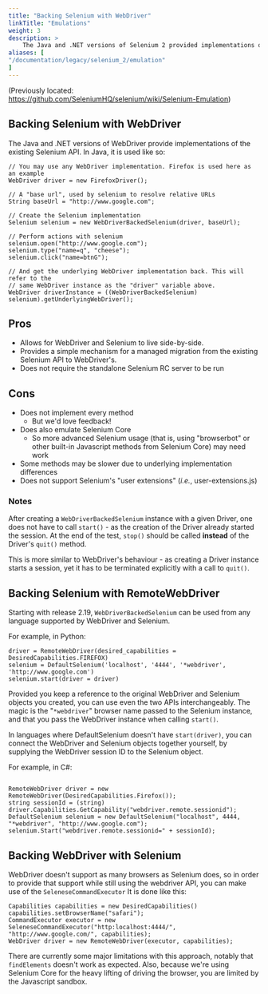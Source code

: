 ```yaml
---
title: "Backing Selenium with WebDriver"
linkTitle: "Emulations"
weight: 3
description: >
    The Java and .NET versions of Selenium 2 provided implementations of the original Selenium API
aliases: [
"/documentation/legacy/selenium_2/emulation"
]
---
```

(Previously located: https://github.com/SeleniumHQ/selenium/wiki/Selenium-Emulation)

## Backing Selenium with WebDriver
The Java and .NET versions of WebDriver provide implementations of the existing Selenium API. In Java, it is used like so:

```
// You may use any WebDriver implementation. Firefox is used here as an example
WebDriver driver = new FirefoxDriver();

// A "base url", used by selenium to resolve relative URLs
String baseUrl = "http://www.google.com";

// Create the Selenium implementation
Selenium selenium = new WebDriverBackedSelenium(driver, baseUrl);

// Perform actions with selenium
selenium.open("http://www.google.com");
selenium.type("name=q", "cheese");
selenium.click("name=btnG");

// And get the underlying WebDriver implementation back. This will refer to the
// same WebDriver instance as the "driver" variable above.
WebDriver driverInstance = ((WebDriverBackedSelenium) selenium).getUnderlyingWebDriver();
```

## Pros

* Allows for WebDriver and Selenium to live side-by-side.
* Provides a simple mechanism for a managed migration from the existing Selenium API to WebDriver's.
* Does not require the standalone Selenium RC server to be run

## Cons

* Does not implement every method
    * But we'd love feedback!
* Does also emulate Selenium Core
    * So more advanced Selenium usage (that is, using "browserbot" or other built-in Javascript methods from Selenium Core) may need work
* Some methods may be slower due to underlying implementation differences
* Does not support Selenium's "user extensions" (_i.e._, user-extensions.js)

### Notes
After creating a `WebDriverBackedSelenium` instance with a given Driver, one does not have to call `start()` - as the creation of the Driver already started the session. At the end of the test, `stop()` should be called **instead** of the Driver's `quit()` method.

This is more similar to WebDriver's behaviour - as creating a Driver instance starts a session, yet it has to be terminated explicitly with a call to `quit()`.

## Backing Selenium with RemoteWebDriver
Starting with release 2.19, `WebDriverBackedSelenium` can be used from any language supported by WebDriver and Selenium.

For example, in Python:
```
driver = RemoteWebDriver(desired_capabilities = DesiredCapabilities.FIREFOX)
selenium = DefaultSelenium('localhost', '4444', '*webdriver', 'http://www.google.com')
selenium.start(driver = driver)
```

Provided you keep a reference to the original WebDriver and Selenium objects you created, you can use even the two APIs interchangeably.  The magic is the "`*webdriver`" browser name passed to the Selenium instance, and that you pass the WebDriver instance when calling `start()`.

In languages where DefaultSelenium doesn't have `start(driver)`, you can connect the WebDriver and Selenium objects together yourself, by supplying the WebDriver session ID to the Selenium object.

For example, in C#:
```

RemoteWebDriver driver = new RemoteWebDriver(DesiredCapabilities.Firefox());
string sessionId = (string) driver.Capabilities.GetCapability("webdriver.remote.sessionid");
DefaultSelenium selenium = new DefaultSelenium("localhost", 4444, "*webdriver", "http://www.google.com");
selenium.Start("webdriver.remote.sessionid=" + sessionId);
```

## Backing WebDriver with Selenium

WebDriver doesn't support as many browsers as Selenium does, so in order to provide that support while still using the webdriver API, you can make use of the `SeleneseCommandExecutor` It is done like this:

```
Capabilities capabilities = new DesiredCapabilities()
capabilities.setBrowserName("safari");
CommandExecutor executor = new SeleneseCommandExecutor("http:localhost:4444/", "http://www.google.com/", capabilities);
WebDriver driver = new RemoteWebDriver(executor, capabilities);
```

There are currently some major limitations with this approach, notably that `findElements` doesn't work as expected. Also, because we're using Selenium Core for the heavy lifting of driving the browser, you are limited by the Javascript sandbox.
